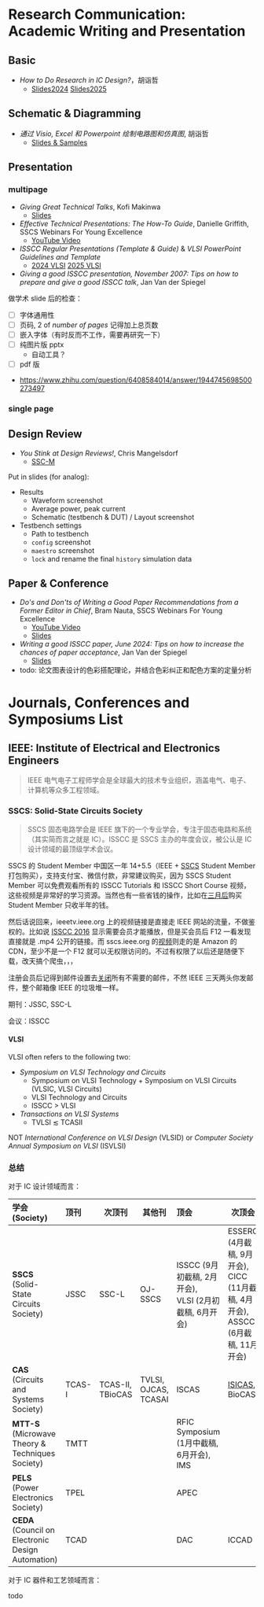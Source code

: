 # Research Communication: Academic Writing and Presentation

## Basic

- *How to Do Research in IC Design?*，胡诣哲
  - [Slides2024](https://bbs.eetop.cn/thread-962980-1-1.html) [Slides2025](https://bbs.eetop.cn/thread-992963-1-1.html) 

## Schematic & Diagramming

- *通过 Visio, Excel 和 Powerpoint 绘制电路图和仿真图*, 胡诣哲
  - [Slides & Samples](https://bbs.eetop.cn/thread-983425-5-1.html)

## Presentation

### multipage

- *Giving Great Technical Talks*, Kofi Makinwa
  - [Slides](https://ei.et.tudelft.nl/docs/Makinwa_-_Giving_Great_Talks_2023.pdf)
- *Effective Technical Presentations: The How-To Guide*, Danielle Griffith, SSCS Webinars For Young Excellence
  - [YouTube Video](https://youtu.be/TW6m4jZd4yk?t=314)
- *ISSCC Regular Presentations (Template & Guide)* & *VLSI PowerPoint Guidelines and Template*
  - [2024 VLSI](https://archive.vlsisymposium.org/24web/author-instructions/) [2025 VLSI](https://www.vlsisymposium.org/authors/)
- *Giving a good ISSCC presentation, November 2007: Tips on how to prepare and give a good ISSCC talk*, Jan Van der Spiegel

做学术 slide 后的检查：

- [ ] 字体通用性
- [ ] 页码, 2 of *number of pages* 记得加上总页数
- [ ] 嵌入字体（有时反而不工作，需要再研究一下）
- [ ] 纯图片版 pptx
  - 自动工具？
- [ ] pdf 版
- https://www.zhihu.com/question/6408584014/answer/1944745698500273497

### single page



## Design Review

- *You Stink at Design Reviews!*, Chris Mangelsdorf
  - [SSC-M](https://ieeexplore.ieee.org/document/10752736)


Put in slides (for analog): 

- Results
  - Waveform screenshot
  - Average power, peak current
  - Schematic (testbench & DUT) / Layout screenshot
- Testbench settings
  - Path to testbench
  - `config` screenshot
  - `maestro` screenshot
  - `lock` and rename the final `history` simulation data

## Paper & Conference

- *Do's and Don'ts of Writing a Good Paper Recommendations from a Former Editor in Chief*, Bram Nauta, SSCS Webinars For Young Excellence
  - [YouTube Video](https://youtu.be/atxWbgOX454?t=305)
  - [Slides](https://resourcecenter.sscs.ieee.org/education/webinars/sscsweb3099)
- *Writing a good ISSCC paper, June 2024: Tips on how to increase the chances of paper acceptance*, Jan Van der Spiegel
  - [Slides](https://submissions.mirasmart.com/ISSCC2025/PDF/ISSCC2025_WritingGoodISSCCPaper.pdf)
- todo: 论文图表设计的色彩搭配理论，并结合色彩纠正和配色方案的定量分析


# Journals, Conferences and Symposiums List

## IEEE: Institute of Electrical and Electronics Engineers

> IEEE 电气电子工程师学会是全球最大的技术专业组织，涵盖电气、电子、计算机等众多工程领域。

### SSCS: Solid-State Circuits Society

> SSCS 固态电路学会是 IEEE 旗下的一个专业学会，专注于固态电路和系统（其实简而言之就是 IC）。ISSCC 是 SSCS 主办的年度会议，被公认是 IC 设计领域的最顶级学术会议。

SSCS 的 Student Member 中国区一年 $14+$5.5（IEEE + [SSCS](https://www.ieee.org/membership-catalog/productdetail/showProductDetailPage.html?product=MEMSSC037) Student Member 打包购买），支持支付宝、微信付款，非常建议购买，因为 SSCS Student Member 可以免费观看所有的 ISSCC Tutorials 和 ISSCC Short Course 视频，这些视频是非常好的学习资源。当然也有一些省钱的操作，比如在[三月后](https://cn.ieee.org/membership_join/)购买 Student Member 只收半年的钱。

然后话说回来，ieeetv.ieee.org 上的视频链接是直接走 IEEE 网站的流量，不做鉴权的。比如说 [ISSCC 2016](https://ieeetv.ieee.org/ondemand/2016-isscc-tutorials/1702/basics-of-sar-adcs-circuits-architectures-video) 显示需要会员才能播放，但是买会员后 F12 一看发现直接就是 .mp4 公开的链接。而 sscs.ieee.org 的[视频](https://resourcecenter.sscs.ieee.org/education/short-courses/sscstut20160090)则走的是 Amazon 的 CDN，至少不是一个 F12 就可以无权限访问的。不过有权限了以后还是随便下载，改天搞个爬虫，，，

注册会员后记得到邮件设置去[关闭](https://github.com/RarityBrown/ieee-unsubscribe)所有不需要的邮件，不然 IEEE 三天两头你发邮件，整个邮箱像 IEEE 的垃圾堆一样。

期刊：JSSC, SSC-L

会议：ISSCC

#### VLSI

VLSI often refers to the following two:

- *Symposium on VLSI Technology and Circuits*
  - Symposium on VLSI Technology + Symposium on VLSI Circuits (VLSIC, VLSI Circuits)
  - VLSI Technology and Circuits
  - ISSCC > VLSI
- *Transactions on VLSI Systems*
  - TVLSI ≲ TCASII

NOT *International Conference on VLSI Design* (VLSID) or *Computer Society Annual Symposium on VLSI* (ISVLSI)

### 总结

对于 IC 设计领域而言：

| 学会 (Society)                                     | 顶刊   | 次顶刊           | 其他刊               | 顶会                                                        | 次顶会                                                       |
| :------------------------------------------------- | :----- | ---------------- | -------------------- | :---------------------------------------------------------- | ------------------------------------------------------------ |
| **SSCS** (Solid-State Circuits Society)            | JSSC   | SSC-L            | OJ-SSCS              | ISSCC (9月初截稿, 2月开会), <br />VLSI (2月初截稿, 6月开会) | ESSERC (4月截稿, 9月开会), <br />CICC (11月截稿, 4月开会), <br />ASSCC (6月截稿, 11月开会) |
| **CAS** (Circuits and Systems Society)             | TCAS-I | TCAS-II, TBioCAS | TVLSI, OJCAS, TCASAI | ISCAS                                                       | [ISICAS](https://www.zhihu.com/question/559252881/answer/2716642993), BioCAS |
| **MTT-S** (Microwave Theory & Techniques Society)  | TMTT   |                  |                      | RFIC Symposium (1月中截稿, 6月开会), <br /> IMS          |                                                              |
| **PELS** (Power Electronics Society)               | TPEL   |                  |                      | APEC                                                        |                                                              |
| **CEDA** (Council on Electronic Design Automation) | TCAD   |                  |                      | DAC                                                         | ICCAD                                                        |

对于 IC 器件和工艺领域而言：

todo
